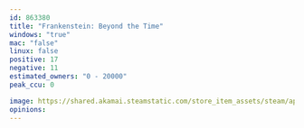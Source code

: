 ```yaml
---
id: 863380
title: "Frankenstein: Beyond the Time"
windows: "true"
mac: "false"
linux: false
positive: 17
negative: 11
estimated_owners: "0 - 20000"
peak_ccu: 0

image: https://shared.akamai.steamstatic.com/store_item_assets/steam/apps/863380/header.jpg?t=1643211122
opinions:
---
```

